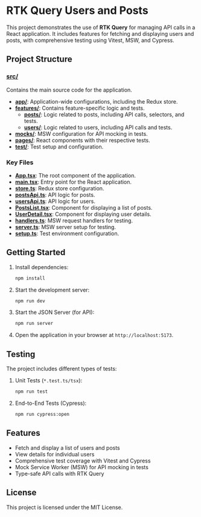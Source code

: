 # RTK Query Users and Posts

This project demonstrates the use of **RTK Query** for managing API calls in a React application. It includes features for fetching and displaying users and posts, with comprehensive testing using Vitest, MSW, and Cypress.

## Project Structure

### [src/](./src/)
Contains the main source code for the application.

- **[app/](./src/app/)**: Application-wide configurations, including the Redux store.
- **[features/](./src/features/)**: Contains feature-specific logic and tests.
  - **[posts/](./src/features/posts/)**: Logic related to posts, including API calls, selectors, and tests.
  - **[users/](./src/features/users/)**: Logic related to users, including API calls and tests.
- **[mocks/](./src/mocks/)**: MSW configuration for API mocking in tests.
- **[pages/](./src/pages/)**: React components with their respective tests.
- **[test/](./src/test/)**: Test setup and configuration.

### Key Files

- **[App.tsx](./src/App.tsx)**: The root component of the application.
- **[main.tsx](./src/main.tsx)**: Entry point for the React application.
- **[store.ts](./src/app/store.ts)**: Redux store configuration.
- **[postsApi.ts](./src/features/posts/postsApi.ts)**: API logic for posts.
- **[usersApi.ts](./src/features/users/usersApi.ts)**: API logic for users.
- **[PostsList.tsx](./src/pages/PostsList.tsx)**: Component for displaying a list of posts.
- **[UserDetail.tsx](./src/pages/UserDetail.tsx)**: Component for displaying user details.
- **[handlers.ts](./src/mocks/handlers.ts)**: MSW request handlers for testing.
- **[server.ts](./src/mocks/server.ts)**: MSW server setup for testing.
- **[setup.ts](./src/test/setup.ts)**: Test environment configuration.

## Getting Started

1. Install dependencies:
   ```bash
   npm install
   ```

2. Start the development server:
   ```bash
   npm run dev
   ```

3. Start the JSON Server (for API):
   ```bash
   npm run server
   ```

4. Open the application in your browser at `http://localhost:5173`.

## Testing

The project includes different types of tests:

1. Unit Tests (`*.test.ts/tsx`):
   ```bash
   npm run test
   ```

2. End-to-End Tests (Cypress):
   ```bash
   npm run cypress:open
   ```

## Features

- Fetch and display a list of users and posts
- View details for individual users
- Comprehensive test coverage with Vitest and Cypress
- Mock Service Worker (MSW) for API mocking in tests
- Type-safe API calls with RTK Query

## License

This project is licensed under the MIT License.
